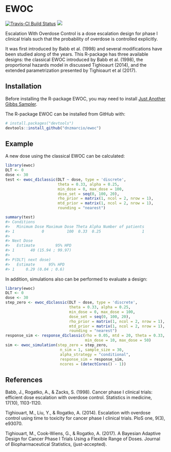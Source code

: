 
<!-- README.md is generated from README.Rmd. Please edit that file -->
EWOC
====

[![Travis-CI Build Status](https://travis-ci.org/dnzmarcio/ewoc.svg?branch=master)](https://travis-ci.org/dnzmarcio/ewoc) [![](http://cranlogs.r-pkg.org/badges/grand-total/ewoc)](http://cran.rstudio.com/web/packages/ewoc/index.html)

Escalation With Overdose Control is a dose escalation design for phase I clinical trials such that the probability of overdose is controlled explicitly.

It was first introduced by Babb et al. (1998) and several modifications have been studied along of the years. This R-package has three available designs: the classical EWOC introduced by Babb et al. (1998), the proportional hazards model in discussed Tighioaurt (2014), and the extended parametrization presented by Tighioaurt et al (2017).

Installation
------------

Before installing the R-package EWOC, you may need to install [Just Another Gibbs Sampler](http://mcmc-jags.sourceforge.net/).

The R-package EWOC can be installed from GitHub with:

``` r
# install.packages("devtools")
devtools::install_github("dnzmarcio/ewoc")
```

Example
-------

A new dose using the classical EWOC can be calculated:

``` r
library(ewoc)
DLT <- 0
dose <- 30
test <- ewoc_d1classic(DLT ~ dose, type = 'discrete',
                       theta = 0.33, alpha = 0.25,
                       min_dose = 0, max_dose = 100,
                       dose_set = seq(0, 100, 20),
                       rho_prior = matrix(1, ncol = 2, nrow = 1),
                       mtd_prior = matrix(1, ncol = 2, nrow = 1),
                       rounding = "nearest")
```

``` r
summary(test)
#> Conditions
#>   Minimum Dose Maximum Dose Theta Alpha Number of patients
#> 1            0          100  0.33  0.25                  1
#> 
#> Next Dose
#>   Estimate         95% HPD
#> 1       40 (15.94 ; 99.97)
#> 
#> P(DLT| next dose)
#>   Estimate      95% HPD
#> 1     0.29 (0.04 ; 0.6)
```

In addition, simulations also can be performed to evaluate a design:

``` r
library(ewoc)
DLT <- 0
dose <- 30
step_zero <- ewoc_d1classic(DLT ~ dose, type = 'discrete',
                            theta = 0.33, alpha = 0.25,
                            min_dose = 0, max_dose = 100,
                            dose_set = seq(0, 100, 20),
                            rho_prior = matrix(1, ncol = 2, nrow = 1),
                            mtd_prior = matrix(1, ncol = 2, nrow = 1),
                            rounding = "nearest")
response_sim <- response_d1classic(rho = 0.05, mtd = 20, theta = 0.33,
                                   min_dose = 10, max_dose = 50)
sim <- ewoc_simulation(step_zero = step_zero,
                        n_sim = 1, sample_size = 30,
                        alpha_strategy = "conditional",
                        response_sim = response_sim,
                        ncores = (detectCores() - 1))
```

References
----------

Babb, J., Rogatko, A., & Zacks, S. (1998). Cancer phase I clinical trials: efficient dose escalation with overdose control. Statistics in medicine, 17(10), 1103-1120.

Tighiouart, M., Liu, Y., & Rogatko, A. (2014). Escalation with overdose control using time to toxicity for cancer phase I clinical trials. PloS one, 9(3), e93070.

Tighiouart, M., Cook-Wiens, G., & Rogatko, A. (2017). A Bayesian Adaptive Design for Cancer Phase I Trials Using a Flexible Range of Doses. Journal of Biopharmaceutical Statistics, (just-accepted).
